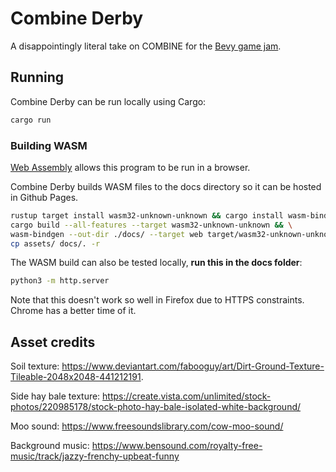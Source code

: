 # Combine Derby

A disappointingly literal take on COMBINE for the [Bevy game jam](https://itch.io/jam/bevy-jam-2).

## Running

Combine Derby can be run locally using Cargo:

```bash
cargo run
```

### Building WASM

[Web Assembly](https://webassembly.org/) allows this program to be run in a browser.

Combine Derby builds WASM files to the docs directory so it can be hosted in Github Pages.

```bash
rustup target install wasm32-unknown-unknown && cargo install wasm-bindgen-cli && \
cargo build --all-features --target wasm32-unknown-unknown && \
wasm-bindgen --out-dir ./docs/ --target web target/wasm32-unknown-unknown/debug/combine-derby.wasm && \
cp assets/ docs/. -r
```

The WASM build can also be tested locally, **run this in the docs folder**:

```bash
python3 -m http.server
```

Note that this doesn't work so well in Firefox due to HTTPS constraints. Chrome has a better time of it.

## Asset credits

Soil texture: https://www.deviantart.com/fabooguy/art/Dirt-Ground-Texture-Tileable-2048x2048-441212191.

Side hay bale texture: https://create.vista.com/unlimited/stock-photos/220985178/stock-photo-hay-bale-isolated-white-background/

Moo sound: https://www.freesoundslibrary.com/cow-moo-sound/

Background music: https://www.bensound.com/royalty-free-music/track/jazzy-frenchy-upbeat-funny
